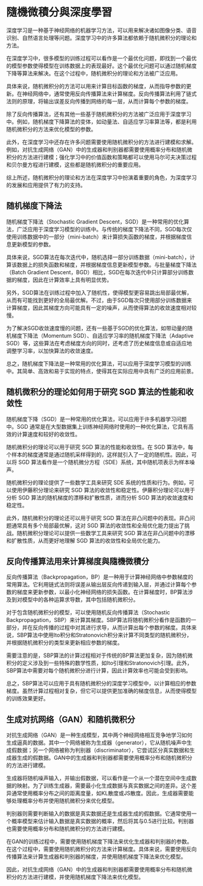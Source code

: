 # 隨機微積分與深度學習

深度学习是一种基于神经网络的机器学习方法，可以用来解决诸如图像分类、语音识别、自然语言处理等问题。深度学习中的许多算法都依赖于随机微积分的理论和方法。

在深度学习中，很多模型的训练过程可以看作是一个最优化问题，即找到一个最优的模型参数使得模型在训练数据上的表现最好。这个最优化问题可以通过随机梯度下降等算法来解决。在这个过程中，随机微积分的理论和方法被广泛应用。

具体来说，随机微积分的方法可以用来计算目标函数的梯度，从而指导参数的更新。在神经网络中，通常使用反向传播算法来计算梯度。反向传播算法利用了链式法则的原理，将输出误差反向传播到网络的每一层，从而计算每个参数的梯度。

除了反向传播算法，还有其他一些基于随机微积分的方法被广泛应用于深度学习中。例如，随机梯度下降算法的变体，如动量法、自适应学习率算法等，都是利用随机微积分的方法来优化模型的参数。

此外，在深度学习中还存在许多问题需要使用随机微积分的方法进行建模和求解。例如，对抗生成网络（GAN）中的生成器和判别器都需要使用概率分布和随机微积分的方法进行建模；强化学习中的价值函数和策略都可以使用马尔可夫决策过程和贝尔曼方程进行建模，这些都是随机微积分的重要应用。

综上所述，随机微积分的理论和方法在深度学习中扮演着重要的角色，为深度学习的发展和应用提供了有力的支持。

## 随机梯度下降法

随机梯度下降法（Stochastic Gradient Descent，SGD）是一种常用的优化算法，广泛应用于深度学习模型的训练中。与传统的梯度下降法不同，SGD每次仅使用训练数据中的一部分（mini-batch）来计算损失函数的梯度，并根据梯度信息更新模型的参数。

具体来说，SGD算法在每次迭代中，随机选择一部分训练数据（mini-batch），计算该数据上的损失函数和梯度，并根据梯度信息更新模型参数。与批量梯度下降法（Batch Gradient Descent，BGD）相比，SGD在每次迭代中只计算部分训练数据的梯度，因此在计算效率上具有明显优势。

另外，SGD算法在训练过程中加入了随机性，使得模型更容易跳出局部最优解，从而有可能找到更好的全局最优解。不过，由于SGD每次只使用部分训练数据来计算梯度，因此其梯度方向可能具有一定的噪声，从而使得算法的收敛速度相对较慢。

为了解决SGD收敛速度慢的问题，还有一些基于SGD的优化算法，如带动量的随机梯度下降法（Momentum SGD）、自适应学习率的随机梯度下降法（Adaptive SGD）等，这些算法在考虑梯度方向的同时，还考虑了历史梯度信息或自适应地调整学习率，以加快算法的收敛速度。

总之，随机梯度下降法是一种常用的优化算法，可以应用于深度学习模型的训练中。其简单、高效和易于实现的特点，使得其在实际应用中具有广泛的应用前景。

## 随机微积分的理论如何用于研究 SGD 算法的性能和收敛性

随机梯度下降（SGD）是一种常用的优化算法，可以应用于许多机器学习问题中。SGD 通常是在大型数据集上训练神经网络时使用的一种优化算法，它具有高效的计算速度和较好的收敛性。

随机微积分的理论可以用于研究 SGD 算法的性能和收敛性。在 SGD 算法中，每个样本的梯度通常是通过随机采样得到的，这样就引入了一定的随机性。因此，可以将 SGD 算法看作是一个随机微分方程（SDE）系统，其中随机项表示为样本噪声。

随机微积分的理论提供了一些数学工具来研究 SDE 系统的性质和行为。例如，可以使用伊藤积分理论来研究 SGD 算法的收敛性和稳定性。伊藤积分理论可以用于分析 SGD 算法的随机梯度的漂移和扩散性质，进而分析 SGD 算法的收敛速度和稳定性。

此外，随机微积分的理论还可以用于研究 SGD 算法在非凸问题中的表现。非凸问题通常具有多个局部最优解，这对 SGD 算法的收敛性和全局优化能力提出了挑战。随机微积分理论可以提供一些数学工具来研究 SGD 算法在非凸问题中的漂移和扩散性质，从而更好地理解 SGD 算法的收敛性和全局优化能力。

## 反向传播算法用来计算梯度與隨機微積分

反向传播算法（Backpropagation，BP）是一种用于计算神经网络中参数梯度的常用算法。它利用链式法则将误差从输出层反向传递到输入层，并通过计算每个参数的梯度来更新参数，以最小化神经网络的损失函数。在计算梯度时，BP算法涉及到对模型中的各种运算求导数，其中包括随机微积分。

对于包含随机微积分的模型，可以使用随机反向传播算法（Stochastic Backpropagation，SBP）来计算其梯度。SBP算法将随机微积分看作是函数的一部分，并在反向传播的过程中对其进行求导，从而计算出每个参数的梯度。具体来说，SBP算法中使用Ito积分和Stratonovich积分来计算不同类型的随机微积分，并根据随机微积分的类型来更新相应参数的梯度。

需要注意的是，SBP算法的计算过程相对于传统的BP算法更加复杂，因为随机微积分的定义涉及到一些特殊的数学性质，如Ito引理和Stratonovich引理。此外，SBP算法中需要对每个随机微积分进行计算，因此计算效率也可能会受到影响。

总之，SBP算法可以应用于具有随机微积分的深度学习模型中，以计算相应的参数梯度。虽然计算过程相对复杂，但它可以提供更加准确的梯度信息，从而使得模型的训练效果更好。

## 生成对抗网络（GAN）和随机微积分

对抗生成网络（GAN）是一种生成模型，其中两个神经网络相互竞争地学习如何生成逼真的数据。其中一个网络被称为生成器（generator），它从随机噪声中生成假数据；另一个网络被称为判别器（discriminator），它尝试区分真实数据和生成器生成的假数据。GAN中的生成器和判别器都需要使用概率分布和随机微积分的方法进行建模。

生成器将随机噪声输入，并输出假数据，可以看作是一个从一个潜在空间中生成数据的映射。为了训练生成器，需要最小化生成数据与真实数据之间的差异。这个差异通常使用概率分布之间的距离度量，如KL散度或JS散度。因此，生成器需要能够处理概率分布并使用随机微积分来优化模型。

判别器则需要判断输入的数据是真实数据还是生成器生成的假数据。它通常使用一个概率模型来估计输入数据是真实数据的概率，然后将其与0.5进行比较。判别器也需要使用概率分布和随机微积分的方法进行建模。

在GAN的训练过程中，需要使用随机梯度下降法来优化生成器和判别器的参数。在这个过程中，需要使用随机微积分的方法来计算梯度。具体来说，需要使用反向传播算法来计算生成器和判别器的梯度，并使用随机梯度下降法来优化模型。

因此，对抗生成网络（GAN）中的生成器和判别器都需要使用概率分布和随机微积分的方法进行建模，并使用随机梯度下降法来优化模型。
